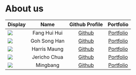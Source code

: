 # About us

Display | Name | Github Profile | Portfolio 
--------|:----:|:--------------:|:---------:
![](https://via.placeholder.com/100.png?text=Photo) | Fang Hui Hui | [Github](https://github.com/hui444) | [Portfolio](team/johndoe.md)
![](https://via.placeholder.com/100.png?text=Photo) | Goh Song Han | [Github](https://github.com/gohsonghan98) | [Portfolio](team/johndoe.md)
![](https://via.placeholder.com/100.png?text=Photo) | Harris Maung | [Github](https://github.com/sixletters) | [Portfolio](team/johndoe.md)
![](https://via.placeholder.com/100.png?text=Photo) | Jericho Chua | [Github](https://github.com/jerichochua) | [Portfolio](team/jericho.md)
![](https://via.placeholder.com/100.png?text=Photo) | Mingbang | [Github](https://github.com/dmbclub) | [Portfolio](team/johndoe.md)
